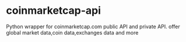 # coinmarketcap-api
Python wrapper for coinmarketcap.com public API and private API. offer global market data,coin data,exchanges data and more
